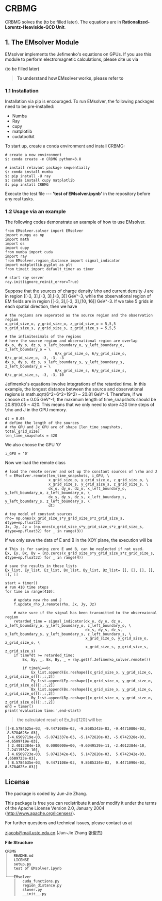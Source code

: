 # CRBMG
CRBMG solves the (to be filled later). The equations are in **Rationalized-Lorentz-Heaviside-QCD Unit**.

## 1. The EMsolver Module
EMsolver implements the Jefimenko's equations on GPUs. 
If you use this module to perform electromagnetic calculations, please cite us via

(to be filled later)

> **To understand how EMsolver works, please refer to**

### 1.1 Installation
Installation via pip is encouraged. To run EMsolver, the following packages need to be pre-installed:
  - Numba
  - Ray
  - cupy
  - matplotlib
  - cudatoolkit

To start up, create a conda environment and install CRBMG:
```
# create a new environment
$: conda create -n CRBMG python=3.8

# install relavant package sequentially
$: conda install numba
$: pip install -U ray
$: conda install cupy matplotlib
$: pip install CRBMG
```
Execute the test file ---  **'test of EMsolver.ipynb'** in the repository before any real tasks.

### 1.2 Usage via an example
The following codes demonstrate an axample of how to use EMsolver.
```
from EMsolver.solver import EMsolver
import numpy as np
import math
import os
import cupy
from numba import cuda
import ray
from EMsolver.region_distance import signal_indicator
import matplotlib.pyplot as plt
from timeit import default_timer as timer

# start ray server
ray.init(ignore_reinit_error=True)
```
Suppose that the sources of charge density \rho and current density J are in region [[-3, 3],[-3, 3],[-3, 3]] GeV^-3, 
while the observational region of EM fields are in region [[-3, 3],[-3, 3],[10, 16]] GeV^-3. 
If we take 5 grids in each spatial direction, then we have
```
# the regions are seperated as the source region and the observation region
x_grid_size_o, y_grid_size_o, z_grid_size_o = 5,5,5
x_grid_size_s, y_grid_size_s, z_grid_size_s = 5,5,5

# the infinitesimals of the regions
# here the source region and observational region are overlap
dx_o, dy_o, dz_o, x_left_boundary_o, y_left_boundary_o, z_left_boundary_o = \
                       6/x_grid_size_o, 6/y_grid_size_o, 6/z_grid_size_o, -3, -3, -3
dx_s, dy_s, dz_s, x_left_boundary_s, y_left_boundary_s, z_left_boundary_s = \
                       6/x_grid_size_s, 6/y_grid_size_s, 6/z_grid_size_s, -3, -3, 10
```
Jefimenko's equations involve integrations of the retarded time. 
In this example, the longest distance between the source and observational regions is math.sqrt(6^2+6^2+19^2) ~ 20.81 GeV^-1.
Therefore, if we choose dt = 0.05 GeV^-1, the maximum length of time_snapshots should be 20.81/0.05 ~ 420.
This means that we only need to store 420 time steps of \rho and J in the GPU memory.
```
dt = 0.05
# define the length of the sources
# rho_GPU and Jx_GPU are of shape [len_time_snapshots, total_grid_size]
len_time_snapshots = 420
```
We also choose the GPU '0'
```
i_GPU = '0'
```
Now we load the remote class
```
# load the remote server and set up the constant sources of \rho and J
f = EMsolver.remote(len_time_snapshots, i_GPU, \
                    x_grid_size_o, y_grid_size_o, z_grid_size_o, \
                    x_grid_size_s, y_grid_size_s, z_grid_size_s, \
                    dx_o, dy_o, dz_o, x_left_boundary_o, y_left_boundary_o, z_left_boundary_o, \
                    dx_s, dy_s, dz_s, x_left_boundary_s, y_left_boundary_s, z_left_boundary_s, \
                    dt)
       
# toy model of constant sources
rho= np.ones(x_grid_size_s*y_grid_size_s*z_grid_size_s, dtype=np.float32)
Jx, Jy, Jz = (np.ones(x_grid_size_s*y_grid_size_s*z_grid_size_s, dtype=np.float32) for _ in range(3))       
```
If we only save the data of E and B in the XOY plane, the execution will be
```
# This is for saving zero E and B, can be neglected if not used.
Ex, Ey, Bx, By = (np.zeros(x_grid_size_s*y_grid_size_s*z_grid_size_s, dtype=np.float32) for _ in range(4))

# save the results in these lists
Ex_list, Ey_list, Ez_list, Bx_list, By_list, Bz_list= [], [], [], [], [], []

start = timer()
# run 410 time steps
for time in range(410):
  
    # updata new rho and J 
    f.update_rho_J.remote(rho, Jx, Jy, Jz)

    # make sure if the signal has been transmitted to the observaional region
    retarded_time = signal_indicator(dx_o, dy_o, dz_o, x_left_boundary_o, y_left_boundary_o, z_left_boundary_o, \
                                     dx_s, dy_s, dz_s, x_left_boundary_s, y_left_boundary_s, z_left_boundary_s, \
                                     x_grid_size_o, y_grid_size_o, z_grid_size_o, \
                                     x_grid_size_s, y_grid_size_s, z_grid_size_s)
    if time*dt >= retarded_time:
        Ex, Ey, _, Bx, By, _ = ray.get(f.Jefimenko_solver.remote())
        
        if time%1==0:
            Ex_list.append(Ex.reshape([x_grid_size_o, y_grid_size_o, z_grid_size_o])[:,:,2])
            Ey_list.append(Ey.reshape([x_grid_size_o, y_grid_size_o, z_grid_size_o])[:,:,2])
            Bx_list.append(Bx.reshape([x_grid_size_o, y_grid_size_o, z_grid_size_o])[:,:,2])
            By_list.append(By.reshape([x_grid_size_o, y_grid_size_o, z_grid_size_o])[:,:,2])
end = timer()
print('evaluation time:',end-start)   
```
> the calculated result of Ex_list[120] will be:
```
[[-8.5784625e-03, -9.4471080e-03, -9.8685343e-03, -9.4471080e-03, -8.5784625e-03],
 [-4.6509719e-03, -5.0742337e-03, -5.1472820e-03, -5.0742328e-03, -4.6509719e-03],
 [ 2.4012384e-10,  0.0000000e+00, -9.6049529e-11, -2.4012384e-10, -2.2411557e-10],
 [ 4.6509723e-03,  5.0742342e-03,  5.1472820e-03,  5.0742342e-03,  4.6509723e-03],
 [ 8.5784635e-03,  9.4471108e-03,  9.8685334e-03,  9.4471090e-03,  8.5784625e-03]]
```

## License
The package is coded by Jun-Jie Zhang.

This package is free you can redistribute it and/or modify it under the terms of the Apache License Version 2.0, January 2004 (http://www.apache.org/licenses/).

For further questions and technical issues, please contact us at

zjacob@mail.ustc.edu.cn (Jun-Jie Zhang 张俊杰)

**File Structure**
```
CRBMG
│   README.md 
│   LICENSE
│   setup.py 
│   test of EMsolver.ipynb
│
└───EMsolver
    │   cuda_functions.py
    │   region_distance.py
    │   slover.py
    │   __init__.py
```
